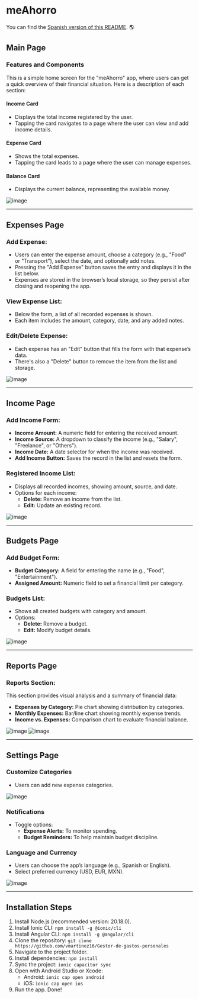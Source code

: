 # meAhorro
You can find the [Spanish version of this README](README.ES.md). 🌎
## Main Page
### Features and Components
This is a simple home screen for the "meAhorro" app, where users can get a quick overview of their financial situation. Here is a description of each section:

#### Income Card
- Displays the total income registered by the user.
- Tapping the card navigates to a page where the user can view and add income details.

#### Expense Card
- Shows the total expenses.
- Tapping the card leads to a page where the user can manage expenses.

#### Balance Card
- Displays the current balance, representing the available money.

![image](https://github.com/user-attachments/assets/bdf5210b-96ae-439d-bac3-59e2cdc21153)

---

## Expenses Page

### Add Expense:
- Users can enter the expense amount, choose a category (e.g., "Food" or "Transport"), select the date, and optionally add notes.
- Pressing the "Add Expense" button saves the entry and displays it in the list below.
- Expenses are stored in the browser’s local storage, so they persist after closing and reopening the app.

### View Expense List:
- Below the form, a list of all recorded expenses is shown.
- Each item includes the amount, category, date, and any added notes.

### Edit/Delete Expense:
- Each expense has an "Edit" button that fills the form with that expense’s data.
- There's also a "Delete" button to remove the item from the list and storage.

![image](https://github.com/user-attachments/assets/4e8ac3cc-3c39-482c-8782-0e1f5226eacb)


---

## Income Page

### Add Income Form:
- **Income Amount:** A numeric field for entering the received amount.
- **Income Source:** A dropdown to classify the income (e.g., "Salary", "Freelance", or "Others").
- **Income Date:** A date selector for when the income was received.
- **Add Income Button:** Saves the record in the list and resets the form.

### Registered Income List:
- Displays all recorded incomes, showing amount, source, and date.
- Options for each income:
  - **Delete:** Remove an income from the list.
  - **Edit:** Update an existing record.
  
![image](https://github.com/user-attachments/assets/d15f4b96-ba42-405d-8125-385a0355609c)

---

## Budgets Page

### Add Budget Form:
- **Budget Category:** A field for entering the name (e.g., "Food", "Entertainment").
- **Assigned Amount:** Numeric field to set a financial limit per category.

### Budgets List:
- Shows all created budgets with category and amount.
- Options:
  - **Delete:** Remove a budget.
  - **Edit:** Modify budget details.
  
![image](https://github.com/user-attachments/assets/5b865c71-ea58-4edf-9151-9eed2ab293e0)

---

## Reports Page

### Reports Section:
This section provides visual analysis and a summary of financial data:

- **Expenses by Category:** Pie chart showing distribution by categories.
- **Monthly Expenses:** Bar/line chart showing monthly expense trends.
- **Income vs. Expenses:** Comparison chart to evaluate financial balance.

![image](https://github.com/user-attachments/assets/3d79f393-314c-41bd-b5cb-3c015c790986)
![image](https://github.com/user-attachments/assets/851b09b6-7b8d-4ed5-8a3c-71ce54a7ed12)

---

## Settings Page

### Customize Categories
- Users can add new expense categories.
  
![image](https://github.com/user-attachments/assets/4eb38807-92a5-445c-a32b-a5dbd241cd0a)


### Notifications
- Toggle options:
  - **Expense Alerts:** To monitor spending.
  - **Budget Reminders:** To help maintain budget discipline.

### Language and Currency
- Users can choose the app’s language (e.g., Spanish or English).
- Select preferred currency (USD, EUR, MXN).
  
![image](https://github.com/user-attachments/assets/35f9dab0-b7ab-4b94-910c-4af10a5d7c6c)


---

## Installation Steps

1. Install Node.js (recommended version: 20.18.0).
2. Install Ionic CLI: `npm install -g @ionic/cli`
3. Install Angular CLI: `npm install -g @angular/cli`
4. Clone the repository: `git clone https://github.com/vmartinez16/Gestor-de-gastos-personales`
5. Navigate to the project folder.
6. Install dependencies: `npm install`
7. Sync the project: `ionic capacitor sync`
8. Open with Android Studio or Xcode:
   - Android: `ionic cap open android`
   - iOS: `ionic cap open ios`
9. Run the app. Done!
